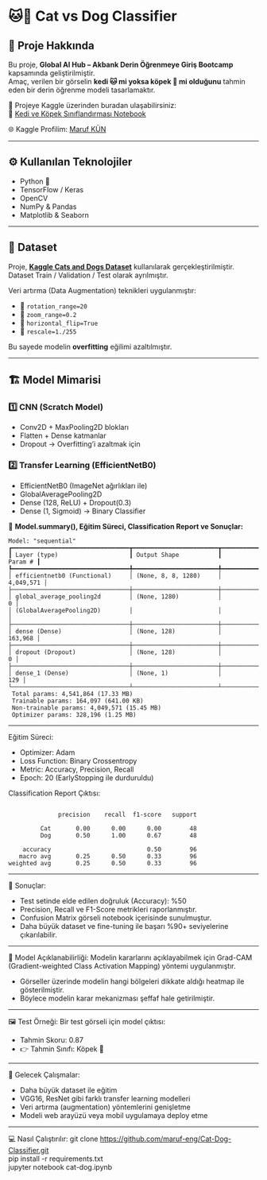 # 🐱🐶 Cat vs Dog Classifier

## 📌 Proje Hakkında
Bu proje, **Global AI Hub – Akbank Derin Öğrenmeye Giriş Bootcamp** kapsamında geliştirilmiştir.  
Amaç, verilen bir görselin **kedi 🐱 mi yoksa köpek 🐶 mi olduğunu** tahmin eden bir derin öğrenme modeli tasarlamaktır.  

📒 Projeye Kaggle üzerinden buradan ulaşabilirsiniz:  
🔗 [Kedi ve Köpek Sınıflandırması Notebook](https://www.kaggle.com/code/berkekarakanl/kedi-ve-k-pek-s-n-fland-rmas)  

🌐 Kaggle Profilim: [Maruf KÜN](https://www.kaggle.com/marufkn)  

---

## ⚙️ Kullanılan Teknolojiler
- Python 🐍  
- TensorFlow / Keras  
- OpenCV  
- NumPy & Pandas  
- Matplotlib & Seaborn  

---

## 📂 Dataset
Proje, **[Kaggle Cats and Dogs Dataset](https://www.kaggle.com/datasets)** kullanılarak gerçekleştirilmiştir.  
Dataset Train / Validation / Test olarak ayrılmıştır.  

Veri artırma (Data Augmentation) teknikleri uygulanmıştır:  
- 📌 `rotation_range=20`  
- 📌 `zoom_range=0.2`  
- 📌 `horizontal_flip=True`  
- 📌 `rescale=1./255`  

Bu sayede modelin **overfitting** eğilimi azaltılmıştır.  

---

## 🏗️ Model Mimarisi

### 1️⃣ CNN (Scratch Model)
- Conv2D + MaxPooling2D blokları  
- Flatten + Dense katmanlar  
- Dropout → Overfitting’i azaltmak için  

### 2️⃣ Transfer Learning (EfficientNetB0)
- EfficientNetB0 (ImageNet ağırlıkları ile)  
- GlobalAveragePooling2D  
- Dense (128, ReLU) + Dropout(0.3)  
- Dense (1, Sigmoid) → Binary Classifier  

📌 **Model.summary(), Eğitim Süreci, Classification Report ve Sonuçlar:**

```text
Model: "sequential"
┏━━━━━━━━━━━━━━━━━━━━━━━━━━━━━━━━━┳━━━━━━━━━━━━━━━━━━━━━━━━┳━━━━━━━━━━━━━━━┓
┃ Layer (type)                    ┃ Output Shape           ┃       Param # ┃
┡━━━━━━━━━━━━━━━━━━━━━━━━━━━━━━━━━╇━━━━━━━━━━━━━━━━━━━━━━━━╇━━━━━━━━━━━━━━━┩
│ efficientnetb0 (Functional)     │ (None, 8, 8, 1280)     │     4,049,571 │
├─────────────────────────────────┼────────────────────────┼───────────────┤
│ global_average_pooling2d        │ (None, 1280)           │             0 │
│ (GlobalAveragePooling2D)        │                        │               │
├─────────────────────────────────┼────────────────────────┼───────────────┤
│ dense (Dense)                   │ (None, 128)            │       163,968 │
├─────────────────────────────────┼────────────────────────┼───────────────┤
│ dropout (Dropout)               │ (None, 128)            │             0 │
├─────────────────────────────────┼────────────────────────┼───────────────┤
│ dense_1 (Dense)                 │ (None, 1)              │           129 │
└─────────────────────────────────┴────────────────────────┴───────────────┘
 Total params: 4,541,864 (17.33 MB)
 Trainable params: 164,097 (641.00 KB)
 Non-trainable params: 4,049,571 (15.45 MB)
 Optimizer params: 328,196 (1.25 MB) 
```
---

Eğitim Süreci:
- Optimizer: Adam  
- Loss Function: Binary Crossentropy  
- Metric: Accuracy, Precision, Recall  
- Epoch: 20 (EarlyStopping ile durduruldu)  

Classification Report Çıktısı:
```

              precision    recall  f1-score   support

         Cat       0.00      0.00      0.00        48
         Dog       0.50      1.00      0.67        48

    accuracy                           0.50        96
   macro avg       0.25      0.50      0.33        96
weighted avg       0.25      0.50      0.33        96
```
---

🧾 Sonuçlar:
- Test setinde elde edilen doğruluk (Accuracy): %50  
- Precision, Recall ve F1-Score metrikleri raporlanmıştır.  
- Confusion Matrix görseli notebook içerisinde sunulmuştur.  
- Daha büyük dataset ve fine-tuning ile başarı %90+ seviyelerine çıkarılabilir.  

---

🔎 Model Açıklanabilirliği:
Modelin kararlarını açıklayabilmek için Grad-CAM (Gradient-weighted Class Activation Mapping) yöntemi uygulanmıştır.  
- Görseller üzerinde modelin hangi bölgeleri dikkate aldığı heatmap ile gösterilmiştir.  
- Böylece modelin karar mekanizması şeffaf hale getirilmiştir.  

---

🖼️ Test Örneği:
Bir test görseli için model çıktısı:  
- Tahmin Skoru: 0.87  
- 👉 Tahmin Sınıfı: Köpek 🐶  

---

🔮 Gelecek Çalışmalar:
- Daha büyük dataset ile eğitim  
- VGG16, ResNet gibi farklı transfer learning modelleri  
- Veri artırma (augmentation) yöntemlerini genişletme  
- Modeli web arayüzü veya mobil uygulamaya deploy etme  

---

💻 Nasıl Çalıştırılır:
git clone https://github.com/maruf-eng/Cat-Dog-Classifier.git  
pip install -r requirements.txt  
jupyter notebook cat-dog.ipynb
